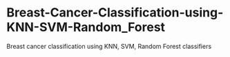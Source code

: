 # Breast-Cancer-Classification-using-KNN-SVM-Random_Forest
Breast cancer classification using KNN, SVM, Random Forest classifiers
